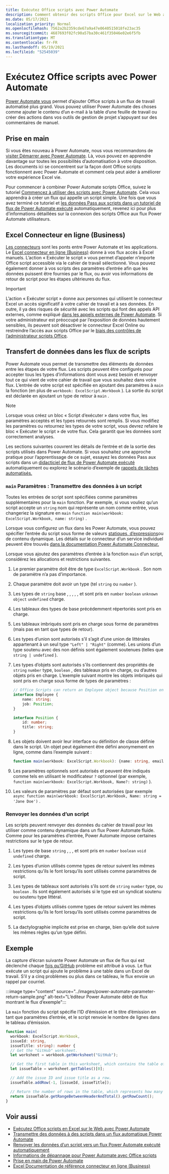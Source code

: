 ```yaml
---
title: Exécutez Office scripts avec Power Automate
description: Comment obtenir des scripts Office pour Excel sur le Web avec un flux de travail Power Automate travail.
ms.date: 05/17/2021
localization_priority: Normal
ms.openlocfilehash: 7562a2b2359cde67a9a47e0640515018fe23ac35
ms.sourcegitcommit: 4687693f02fc90a57ba30c461f35046e02e6f5fb
ms.translationtype: MT
ms.contentlocale: fr-FR
ms.lasthandoff: 05/19/2021
ms.locfileid: "52545039"
---
```

# <a name="run-office-scripts-with-power-automate"></a>Exécutez Office scripts avec Power Automate

[Power Automate vous](https://flow.microsoft.com) permet d’ajouter Office scripts à un flux de travail automatisé plus grand. Vous pouvez utiliser Power Automate des choses comme ajouter le contenu d’un e-mail à la table d’une feuille de travail ou créer des actions dans vos outils de gestion de projet s’appuyant sur des commentaires de manuel.

## <a name="get-started"></a>Prise en main

Si vous êtes nouveau à Power Automate, nous vous recommandons de [visiter Démarrer avec Power Automate](/power-automate/getting-started). Là, vous pouvez en apprendre davantage sur toutes les possibilités d’automatisation à votre disposition. Les documents ici se concentrent sur la façon dont Office scripts fonctionnent avec Power Automate et comment cela peut aider à améliorer votre expérience Excel vie.

Pour commencer à combiner Power Automate scripts Office, suivez le tutoriel [Commencez à utiliser des scripts avec Power Automate](../tutorials/excel-power-automate-manual.md). Cela vous apprendra à créer un flux qui appelle un script simple. Une fois que vous avez terminé ce tutoriel et [les données Pass aux scripts dans un tutoriel de flux de Power Automate exécuté](../tutorials/excel-power-automate-trigger.md) automatiquement, revenez ici pour plus d’informations détaillées sur la connexion des scripts Office aux flux Power Automate utilisateurs.

## <a name="excel-online-business-connector"></a>Excel Connecteur en ligne (Business)

[Les connecteurs](/connectors/connectors) sont les ponts entre Power Automate et les applications. Le [Excel connecteur en ligne (Business)](/connectors/excelonlinebusiness) donne à vos flux accès à Excel manuels. L’action « Exécuter le script » vous permet d’appeler n’importe Office script accessible via le cahier de travail sélectionné. Vous pouvez également donner à vos scripts des paramètres d’entrée afin que les données puissent être fournies par le flux, ou avoir vos informations de retour de script pour les étapes ultérieures du flux.

> [!IMPORTANT]
> L’action « Exécuter script » donne aux personnes qui utilisent le connecteur Excel un accès significatif à votre cahier de travail et à ses données. En outre, il ya des risques de sécurité avec les scripts qui font des appels API externes, comme expliqué [dans les appels externes de Power Automate](external-calls.md). Si votre administrateur est préoccupé par l’exposition de données hautement sensibles, ils peuvent soit désactiver le connecteur Excel Online ou restreindre l’accès aux scripts Office par le [biais des contrôles de l’administrateur scripts Office](/microsoft-365/admin/manage/manage-office-scripts-settings).

## <a name="data-transfer-in-flows-for-scripts"></a>Transfert de données dans les flux de scripts

Power Automate vous permet de transmettre des éléments de données entre les étapes de votre flux. Les scripts peuvent être configurés pour accepter tous les types d’informations dont vous avez besoin et renvoyer tout ce qui vient de votre cahier de travail que vous souhaitez dans votre flux. L’entrée de votre script est spécifiée en ajoutant des paramètres à `main` la fonction (en plus de `workbook: ExcelScript.Workbook` ). La sortie du script est déclarée en ajoutant un type de retour à `main` .

> [!NOTE]
> Lorsque vous créez un bloc « Script d’exécuter » dans votre flux, les paramètres acceptés et les types retournés sont remplis. Si vous modifiez les paramètres ou retournez les types de votre script, vous devrez refaire le bloc « Exécuter le script » de votre flux. Cela garantit que les données sont correctement analyses.

Les sections suivantes couvrent les détails de l’entrée et de la sortie des scripts utilisés dans Power Automate. Si vous souhaitez une approche pratique pour l’apprentissage de ce sujet, essayez les données Pass aux scripts dans un [didacticiel de flux de Power Automate exécuté](../tutorials/excel-power-automate-trigger.md) automatiquement ou explorez le scénario d’exemple de [rappels de tâches automatisés.](../resources/scenarios/task-reminders.md)

### <a name="main-parameters-pass-data-to-a-script"></a>`main` Paramètres : Transmettre des données à un script

Toutes les entrées de script sont spécifiées comme paramètres supplémentaires pour la `main` fonction. Par exemple, si vous vouliez qu’un script accepte un `string` nom qui représente un nom comme entrée, vous changeriez la signature en `main` `function main(workbook: ExcelScript.Workbook, name: string)` .

Lorsque vous configurez un flux dans les Power Automate, vous pouvez spécifier l’entrée du script sous forme de valeurs [statiques, d’expressions](/power-automate/use-expressions-in-conditions)ou de contenu dynamique. Les détails sur le connecteur d’un service individuel peuvent être trouvés [dans la documentation Power Automate Connecteur.](/connectors/)

Lorsque vous ajoutez des paramètres d’entrée à la fonction `main` d’un script, considérez les allocations et restrictions suivantes.

1. Le premier paramètre doit être de type `ExcelScript.Workbook` . Son nom de paramètre n’a pas d’importance.

2. Chaque paramètre doit avoir un type (tel `string` ou `number` ).

3. Les types de `string` base , , , , , et sont pris en `number` `boolean` `unknown` `object` `undefined` charge.

4. Les tableaux des types de base précédemment répertoriés sont pris en charge.

5. Les tableaux imbriqués sont pris en charge sous forme de paramètres (mais pas en tant que types de retour).

6. Les types d’union sont autorisés s’il s’agit d’une union de littérales appartenant à un seul type `"Left" | "Right"` (comme). Les unions d’un type soutenu avec des non définis sont également soutenues (telles que `string | undefined` ).

7. Les types d’objets sont autorisés s’ils contiennent des propriétés de `string` `number` type, `boolean` , des tableaux pris en charge, ou d’autres objets pris en charge. L’exemple suivant montre les objets imbriqués qui sont pris en charge sous forme de types de paramètres :

    ```TypeScript
    // Office Scripts can return an Employee object because Position only contains strings and numbers.
    interface Employee {
        name: string;
        job: Position;
    }

    interface Position {
        id: number;
        title: string;
    }
    ```

8. Les objets doivent avoir leur interface ou définition de classe définie dans le script. Un objet peut également être défini anonymement en ligne, comme dans l’exemple suivant :

    ```TypeScript
    function main(workbook: ExcelScript.Workbook): {name: string, email: string}
    ```

9. Les paramètres optionnels sont autorisés et peuvent être indiqués comme tels en utilisant le modificateur `?` optionnel (par exemple, `function main(workbook: ExcelScript.Workbook, Name?: string)` ).

10. Les valeurs de paramètres par défaut sont autorisées (par exemple `async function main(workbook: ExcelScript.Workbook, Name: string = 'Jane Doe')` .

### <a name="return-data-from-a-script"></a>Renvoyer les données d’un script

Les scripts peuvent renvoyer des données du cahier de travail pour les utiliser comme contenu dynamique dans un flux Power Automate fluide. Comme pour les paramètres d’entrée, Power Automate impose certaines restrictions sur le type de retour.

1. Les types de base `string` , , , et sont pris en `number` `boolean` `void` `undefined` charge.

2. Les types d’union utilisés comme types de retour suivent les mêmes restrictions qu’ils le font lorsqu’ils sont utilisés comme paramètres de script.

3. Les types de tableaux sont autorisés s’ils sont de `string` `number` type, ou `boolean` . Ils sont également autorisés si le type est un syndicat soutenu ou soutenu type littéral.

4. Les types d’objets utilisés comme types de retour suivent les mêmes restrictions qu’ils le font lorsqu’ils sont utilisés comme paramètres de script.

5. La dactylographie implicite est prise en charge, bien qu’elle doit suivre les mêmes règles qu’un type défini.

## <a name="example"></a>Exemple

La capture d’écran suivante Power Automate un flux de flux qui est déclenché chaque [fois qu’GitHub](https://github.com/) problème est attribué à vous. Le flux exécute un script qui ajoute le problème à une table dans un Excel de travail. S’il y a cinq problèmes ou plus dans ce tableau, le flux envoie un rappel par courriel.

:::image type="content" source="../images/power-automate-parameter-return-sample.png" alt-text="L’éditeur Power Automate débit de flux montrant le flux d’exemple":::

La `main` fonction du script spécifie l’ID d’émission et le titre d’émission en tant que paramètres d’entrée, et le script renvoie le nombre de lignes dans le tableau d’émission.

```TypeScript
function main(
  workbook: ExcelScript.Workbook,
  issueId: string,
  issueTitle: string): number {
  // Get the "GitHub" worksheet.
  let worksheet = workbook.getWorksheet("GitHub");

  // Get the first table in this worksheet, which contains the table of GitHub issues.
  let issueTable = worksheet.getTables()[0];

  // Add the issue ID and issue title as a row.
  issueTable.addRow(-1, [issueId, issueTitle]);

  // Return the number of rows in the table, which represents how many issues are assigned to this user.
  return issueTable.getRangeBetweenHeaderAndTotal().getRowCount();
}
```

## <a name="see-also"></a>Voir aussi

- [Exécutez Office scripts en Excel sur le Web avec Power Automate](../tutorials/excel-power-automate-manual.md)
- [Transmettre des données à des scripts dans un flux automatique Power Automate](../tutorials/excel-power-automate-trigger.md)
- [Renvoyer les données d’un script vers un flux Power Automate exécuté automatiquement](../tutorials/excel-power-automate-returns.md)
- [Informations de dépannage pour Power Automate avec Office scripts](../testing/power-automate-troubleshooting.md)
- [Prise en main de Power Automate](/power-automate/getting-started)
- [Excel Documentation de référence connecteur en ligne (Business)](/connectors/excelonlinebusiness/)
